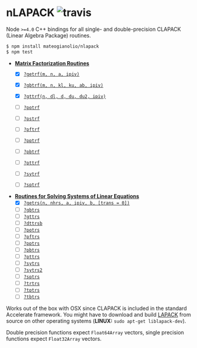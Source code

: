 # nLAPACK ![travis](https://img.shields.io/travis/mateogianolio/nlapack.svg)

Node `>=4.0` C++ bindings for all single- and double-precision CLAPACK (Linear Algebra Package) routines.

```bash
$ npm install mateogianolio/nlapack
$ npm test
```

* **[Matrix Factorization Routines](https://software.intel.com/en-us/node/468680)**
  - [x] [`?getrf(m, n, a, ipiv)`](https://software.intel.com/node/42740a2c-4898-4efa-88b9-94ca6eaac4db)
  - [x] [`?gbtrf(m, n, kl, ku, ab, ipiv)`](https://software.intel.com/node/045b7e16-b40d-4440-80fb-e0e406544c5d)
  - [x] [`?gttrf(n, dl, d, du, du2, ipiv)`](https://software.intel.com/node/20841474-62ac-440c-a4a6-4a750ebe3468)
  - [ ] [`?potrf`](https://software.intel.com/node/526c0ad5-b853-4aac-b27a-e631ee80f066)
  - [ ] [`?pstrf`](https://software.intel.com/node/e061ee7e-9e3a-485f-bc08-6255ea926250)
  - [ ] [`?pftrf`](https://software.intel.com/node/baf8fa42-4089-4a7f-b458-90579ef970f8)
  - [ ] [`?pptrf`](https://software.intel.com/node/a2934477-60d2-40b4-b07d-2ad982989c47)
  - [ ] [`?pbtrf`](https://software.intel.com/node/bc3b6a9a-6ac2-4054-aab1-f2cd32f1b051)
  - [ ] [`?pttrf`](https://software.intel.com/node/9ec992f0-6e90-4ae6-8a4e-b02976e4c06a)
  - [ ] [`?sytrf`](https://software.intel.com/node/3aae6840-280f-44c9-9865-38ad3a13285c)
  - [ ] [`?sptrf`](https://software.intel.com/node/944f7cc2-ee39-40e8-82e1-0adeca0dd455)


* **[Routines for Solving Systems of Linear Equations](https://software.intel.com/en-us/node/520891)**
  - [x] [`?getrs(n, nhrs, a, ipiv, b, [trans = 0])`](https://software.intel.com/en-us/node/520892#642A8C07-088C-408D-BC89-D0F2A6E75416)
  - [ ] [`?gbtrs`](https://software.intel.com/en-us/node/520893)
  - [ ] [`?gttrs`](https://software.intel.com/en-us/node/520894)
  - [ ] [`?dttrsb`](https://software.intel.com/en-us/node/520895)
  - [ ] [`?potrs`](https://software.intel.com/en-us/node/520896)
  - [ ] [`?pftrs`](https://software.intel.com/en-us/node/520897)
  - [ ] [`?pptrs`](https://software.intel.com/en-us/node/520898)
  - [ ] [`?pbtrs`](https://software.intel.com/en-us/node/520899)
  - [ ] [`?pttrs`](https://software.intel.com/en-us/node/520900)
  - [ ] [`?sytrs`](https://software.intel.com/en-us/node/520901)
  - [ ] [`?sytrs2`](https://software.intel.com/en-us/node/520903)
  - [ ] [`?sptrs`](https://software.intel.com/en-us/node/520905)
  - [ ] [`?trtrs`](https://software.intel.com/en-us/node/520907)
  - [ ] [`?tptrs`](https://software.intel.com/en-us/node/520908)
  - [ ] [`?tbtrs`](https://software.intel.com/en-us/node/520909)

Works out of the box with OSX since CLAPACK is included in the standard Accelerate framework. You might have to download and build [LAPACK](http://www.netlib.org/lapack/#_lapack_version_3_6_0) from source on other operating systems (**LINUX:** `sudo apt-get liblapack-dev`).

Double precision functions expect `Float64Array` vectors, single precision functions expect `Float32Array` vectors.
